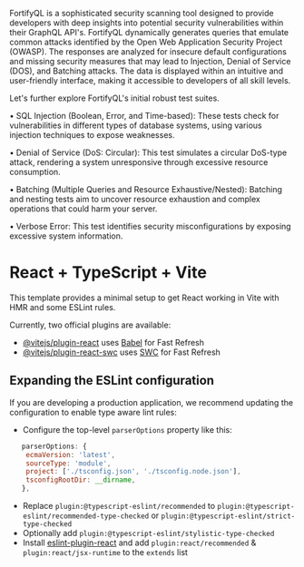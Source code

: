 FortifyQL is a sophisticated security scanning tool designed to provide developers with deep insights into potential security vulnerabilities within their GraphQL API's. FortifyQL dynamically generates queries that emulate common attacks identified by the Open Web Application Security Project (OWASP). The responses are analyzed for insecure default configurations and missing security measures that may lead to Injection, Denial of Service (DOS), and Batching attacks. The data is displayed within an intuitive and user-friendly interface, making it accessible to developers of all skill levels.

Let's further explore FortifyQL's initial robust test suites. 

• SQL Injection (Boolean, Error, and Time-based): These tests check for vulnerabilities in different types of database systems, using various injection techniques to expose weaknesses.

• Denial of Service (DoS: Circular): This test simulates a circular DoS-type attack, rendering a system unresponsive through excessive resource consumption.

• Batching (Multiple Queries and Resource Exhaustive/Nested): Batching and nesting tests aim to uncover resource exhaustion and complex operations that could harm your server.

• Verbose Error: This test identifies security misconfigurations by exposing excessive system information.

# React + TypeScript + Vite

This template provides a minimal setup to get React working in Vite with HMR and some ESLint rules.

Currently, two official plugins are available:

- [@vitejs/plugin-react](https://github.com/vitejs/vite-plugin-react/blob/main/packages/plugin-react/README.md) uses [Babel](https://babeljs.io/) for Fast Refresh
- [@vitejs/plugin-react-swc](https://github.com/vitejs/vite-plugin-react-swc) uses [SWC](https://swc.rs/) for Fast Refresh

## Expanding the ESLint configuration

If you are developing a production application, we recommend updating the configuration to enable type aware lint rules:

- Configure the top-level `parserOptions` property like this:

```js
   parserOptions: {
    ecmaVersion: 'latest',
    sourceType: 'module',
    project: ['./tsconfig.json', './tsconfig.node.json'],
    tsconfigRootDir: __dirname,
   },
```

- Replace `plugin:@typescript-eslint/recommended` to `plugin:@typescript-eslint/recommended-type-checked` or `plugin:@typescript-eslint/strict-type-checked`
- Optionally add `plugin:@typescript-eslint/stylistic-type-checked`
- Install [eslint-plugin-react](https://github.com/jsx-eslint/eslint-plugin-react) and add `plugin:react/recommended` & `plugin:react/jsx-runtime` to the `extends` list
